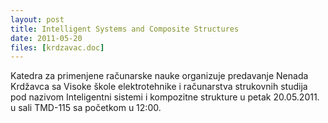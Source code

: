 ```yaml
---
layout: post
title: Intelligent Systems and Composite Structures
date: 2011-05-20
files: [krdzavac.doc]
---
```


Katedra za primenjene računarske nauke organizuje predavanje Nenada Krdžavca sa Visoke škole elektrotehnike i računarstva strukovnih studija pod nazivom Inteligentni sistemi i kompozitne strukture u petak 20.05.2011. u sali TMD-115 sa početkom u 12:00.